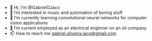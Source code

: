 - 👋 Hi, I’m @GabrielOJaco
- 👀 I’m interested in music and automation of boring stuff
- 🌱 I’m currently learning convolutional neural networks for computer vision applications
- 💞️ I’m current employed as an electrical enginner on an oil company 
- 📫 How to reach me gabriel.oliveira.jaco@gmail.com

<!---
GabrielOJaco/GabrielOJaco is a ✨ special ✨ repository because its `README.md` (this file) appears on your GitHub profile.
You can click the Preview link to take a look at your changes.
--->
